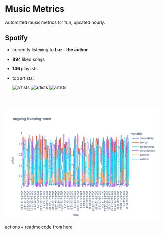 # Music Metrics

Automated music metrics for fun, updated hourly.

## Spotify

- currently listening to **Luz - the author**

- **894** liked songs
- **146** playlists

- top artists: 

    ![artists](https://i.scdn.co/image/ab6761610000f178f9b1521167f731d99bd51a07) ![artists](https://i.scdn.co/image/ab6761610000f178af159f008f57546e24846397) ![artists](https://i.scdn.co/image/ab6761610000f178448a66ae87765bdf2ef799a3)

<br></br>

<!-- ## Audio features for currently playing

![feature spread](figures/auto.png) -->

![ongoing features](figures/timeseries.png)

actions + readme code from [here](https://github.com/gargakshit/gargakshit)
